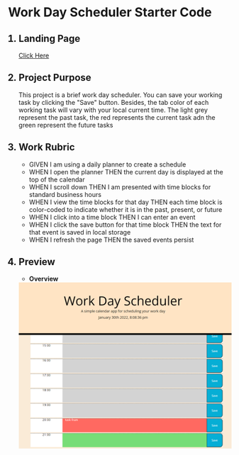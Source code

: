 # Work Day Scheduler Starter Code

<ol>

## <li>Landing Page
<p>
<a href="https://winniecmz.github.io/5_Bootcamp_WorkDayScheduler/">Click Here</a>
</p>
</li>


## <li>Project Purpose
<p>
    This project is a brief work day scheduler. You can save your working task by clicking the "Save" button. Besides, the tab color of each working task will vary with your local current time. The light grey represent the past task, the red represents the current task adn the green represent the future tasks
    </a>
</p>

</li>


## <li id="Work_Rubrik">Work Rubric
* GIVEN I am using a daily planner to create a schedule
* WHEN I open the planner THEN the current day is displayed at the top of the calendar
* WHEN I scroll down THEN I am presented with time blocks for standard business hours
* WHEN I view the time blocks for that day THEN each time block is color-coded to indicate whether it is in the past, present, or future
* WHEN I click into a time block THEN I can enter an event
* WHEN I click the save button for that time block THEN the text for that event is saved in local storage
* WHEN I refresh the page THEN the saved events persist
</li>


## <li>Preview
* <b>Overview</b>
<img src="assets\img\snip.png" alt="Overview">
</li>

</ol>

